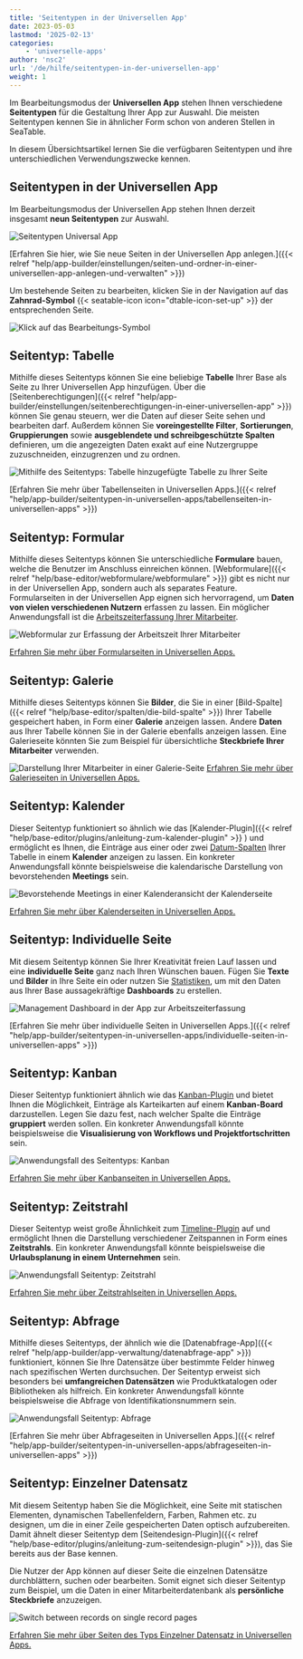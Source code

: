 ```yaml
---
title: 'Seitentypen in der Universellen App'
date: 2023-05-03
lastmod: '2025-02-13'
categories:
    - 'universelle-apps'
author: 'nsc2'
url: '/de/hilfe/seitentypen-in-der-universellen-app'
weight: 1
---
```


Im Bearbeitungsmodus der **Universellen App** stehen Ihnen verschiedene **Seitentypen** für die Gestaltung Ihrer App zur Auswahl. Die meisten Seitentypen kennen Sie in ähnlicher Form schon von anderen Stellen in SeaTable.

In diesem Übersichtsartikel lernen Sie die verfügbaren Seitentypen und ihre unterschiedlichen Verwendungszwecke kennen.

## Seitentypen in der Universellen App

Im Bearbeitungsmodus der Universellen App stehen Ihnen derzeit insgesamt **neun Seitentypen** zur Auswahl.

![Seitentypen Universal App](images/Seitentypen-Universal-App.png)

[Erfahren Sie hier, wie Sie neue Seiten in der Universellen App anlegen.]({{< relref "help/app-builder/einstellungen/seiten-und-ordner-in-einer-universellen-app-anlegen-und-verwalten" >}})

Um bestehende Seiten zu bearbeiten, klicken Sie in der Navigation auf das **Zahnrad-Symbol** {{< seatable-icon icon="dtable-icon-set-up" >}} der entsprechenden Seite.

![Klick auf das Bearbeitungs-Symbol](images/page-permissions-universal-app.png)

## Seitentyp: Tabelle

Mithilfe dieses Seitentyps können Sie eine beliebige **Tabelle** Ihrer Base als Seite zu Ihrer Universellen App hinzufügen. Über die [Seitenberechtigungen]({{< relref "help/app-builder/einstellungen/seitenberechtigungen-in-einer-universellen-app" >}}) können Sie genau steuern, wer die Daten auf dieser Seite sehen und bearbeiten darf. Außerdem können Sie **voreingestellte Filter**, **Sortierungen**, **Gruppierungen** sowie **ausgeblendete und schreibgeschützte Spalten** definieren, um die angezeigten Daten exakt auf eine Nutzergruppe zuzuschneiden, einzugrenzen und zu ordnen.

![Mithilfe des Seitentyps: Tabelle hinzugefügte Tabelle zu Ihrer Seite](images/page-type-table-example-1.png)

[Erfahren Sie mehr über Tabellenseiten in Universellen Apps.]({{< relref "help/app-builder/seitentypen-in-universellen-apps/tabellenseiten-in-universellen-apps" >}})

## Seitentyp: Formular

Mithilfe dieses Seitentyps können Sie unterschiedliche **Formulare** bauen, welche die Benutzer im Anschluss einreichen können. [Webformulare]({{< relref "help/base-editor/webformulare/webformulare" >}}) gibt es nicht nur in der Universellen App, sondern auch als separates Feature. Formularseiten in der Universellen App eignen sich hervorragend, um **Daten von vielen verschiedenen Nutzern** erfassen zu lassen. Ein möglicher Anwendungsfall ist die [Arbeitszeiterfassung Ihrer Mitarbeiter](https://seatable.io/arbeitszeiterfassung/).

![Webformular zur Erfassung der Arbeitszeit Ihrer Mitarbeiter](images/webformular-working-time.png)

[Erfahren Sie mehr über Formularseiten in Universellen Apps.](https://seatable.io/docs/seitentypen-in-universellen-apps/formularseiten-in-universellen-apps/)

## Seitentyp: Galerie

Mithilfe dieses Seitentyps können Sie **Bilder**, die Sie in einer [Bild-Spalte]({{< relref "help/base-editor/spalten/die-bild-spalte" >}}) Ihrer Tabelle gespeichert haben, in Form einer **Galerie** anzeigen lassen. Andere **Daten** aus Ihrer Tabelle können Sie in der Galerie ebenfalls anzeigen lassen. Eine Galerieseite könnten Sie zum Beispiel für übersichtliche **Steckbriefe Ihrer Mitarbeiter** verwenden.

![Darstellung Ihrer Mitarbeiter in einer Galerie-Seite](images/page-type-gallery-example.png) [Erfahren Sie mehr über Galerieseiten in Universellen Apps.](https://seatable.io/docs/seitentypen-in-universellen-apps/galerieseiten-in-universellen-apps/)

## Seitentyp: Kalender

Dieser Seitentyp funktioniert so ähnlich wie das [Kalender-Plugin]({{< relref "help/base-editor/plugins/anleitung-zum-kalender-plugin" >}}
) und ermöglicht es Ihnen, die Einträge aus einer oder zwei [Datum-Spalten](https://seatable.io/docs/datum-dauer-und-personen/die-datum-spalte/) Ihrer Tabelle in einem **Kalender** anzeigen zu lassen. Ein konkreter Anwendungsfall könnte beispielsweise die kalendarische Darstellung von bevorstehenden **Meetings** sein.

![Bevorstehende Meetings in einer Kalenderansicht der Kalenderseite](images/calendar-page-example.png)

[Erfahren Sie mehr über Kalenderseiten in Universellen Apps.](https://seatable.io/docs/seitentypen-in-universellen-apps/kalenderseiten-in-universellen-apps/)

## Seitentyp: Individuelle Seite

Mit diesem Seitentyp können Sie Ihrer Kreativität freien Lauf lassen und eine **individuelle Seite** ganz nach Ihren Wünschen bauen. Fügen Sie **Texte** und **Bilder** in Ihre Seite ein oder nutzen Sie [Statistiken](https://seatable.io/docs/plugins/anleitung-zum-statistik-plugin/), um mit den Daten aus Ihrer Base aussagekräftige **Dashboards** zu erstellen.

![Management Dashboard in der App zur Arbeitszeiterfassung](images/Dashboard_2.gif)

[Erfahren Sie mehr über individuelle Seiten in Universellen Apps.]({{< relref "help/app-builder/seitentypen-in-universellen-apps/individuelle-seiten-in-universellen-apps" >}})

## Seitentyp: Kanban

Dieser Seitentyp funktioniert ähnlich wie das [Kanban-Plugin](https://seatable.io/docs/plugins/anleitung-zum-kanban-plugin/) und bietet Ihnen die Möglichkeit, Einträge als Karteikarten auf einem **Kanban-Board** darzustellen. Legen Sie dazu fest, nach welcher Spalte die Einträge **gruppiert** werden sollen. Ein konkreter Anwendungsfall könnte beispielsweise die **Visualisierung von Workflows und Projektfortschritten** sein.

![Anwendungsfall des Seitentyps: Kanban](images/example-kanban-page-3.png)

[Erfahren Sie mehr über Kanbanseiten in Universellen Apps.](https://seatable.io/docs/seitentypen-in-universellen-apps/kanbanseiten-in-universellen-apps/)

## Seitentyp: Zeitstrahl

Dieser Seitentyp weist große Ähnlichkeit zum [Timeline-Plugin](https://seatable.io/docs/plugins/anleitung-zum-timeline-plugin/) auf und ermöglicht Ihnen die Darstellung verschiedener Zeitspannen in Form eines **Zeitstrahls**. Ein konkreter Anwendungsfall könnte beispielsweise die **Urlaubsplanung in einem Unternehmen** sein.

![Anwendungsfall Seitentyp: Zeitstrahl](images/example-timeline-page.png)

[Erfahren Sie mehr über Zeitstrahlseiten in Universellen Apps.](https://seatable.io/docs/seitentypen-in-universellen-apps/zeitstrahlseiten-in-universellen-apps/)

## Seitentyp: Abfrage

Mithilfe dieses Seitentyps, der ähnlich wie die [Datenabfrage-App]({{< relref "help/app-builder/app-verwaltung/datenabfrage-app" >}}) funktioniert, können Sie Ihre Datensätze über bestimmte Felder hinweg nach spezifischen Werten durchsuchen. Der Seitentyp erweist sich besonders bei **umfangreichen Datensätzen** wie Produktkatalogen oder Bibliotheken als hilfreich. Ein konkreter Anwendungsfall könnte beispielsweise die Abfrage von Identifikationsnummern sein.

![Anwendungsfall Seitentyp: Abfrage](images/output-query-page-universal-app-2.png)

[Erfahren Sie mehr über Abfrageseiten in Universellen Apps.]({{< relref "help/app-builder/seitentypen-in-universellen-apps/abfrageseiten-in-universellen-apps" >}})

## Seitentyp: Einzelner Datensatz

Mit diesem Seitentyp haben Sie die Möglichkeit, eine Seite mit statischen Elementen, dynamischen Tabellenfeldern, Farben, Rahmen etc. zu designen, um die in einer Zeile gespeicherten Daten optisch aufzubereiten. Damit ähnelt dieser Seitentyp dem [Seitendesign-Plugin]({{< relref "help/base-editor/plugins/anleitung-zum-seitendesign-plugin" >}}), das Sie bereits aus der Base kennen.

Die Nutzer der App können auf dieser Seite die einzelnen Datensätze durchblättern, suchen oder bearbeiten. Somit eignet sich dieser Seitentyp zum Beispiel, um die Daten in einer Mitarbeiterdatenbank als **persönliche Steckbriefe** anzuzeigen.

![Switch between records on single record pages](images/Switch-between-records-on-single-record-pages.gif)

[Erfahren Sie mehr über Seiten des Typs Einzelner Datensatz in Universellen Apps.](https://seatable.io/docs/seitentypen-in-universellen-apps/seiten-vom-typ-einzelner-datensatz-in-universellen-apps/)
